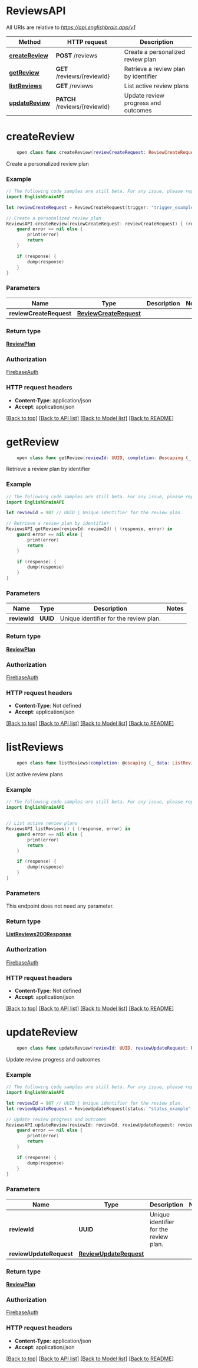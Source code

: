 # ReviewsAPI

All URIs are relative to *https://api.englishbrain.app/v1*

Method | HTTP request | Description
------------- | ------------- | -------------
[**createReview**](ReviewsAPI.md#createreview) | **POST** /reviews | Create a personalized review plan
[**getReview**](ReviewsAPI.md#getreview) | **GET** /reviews/{reviewId} | Retrieve a review plan by identifier
[**listReviews**](ReviewsAPI.md#listreviews) | **GET** /reviews | List active review plans
[**updateReview**](ReviewsAPI.md#updatereview) | **PATCH** /reviews/{reviewId} | Update review progress and outcomes


# **createReview**
```swift
    open class func createReview(reviewCreateRequest: ReviewCreateRequest, completion: @escaping (_ data: ReviewPlan?, _ error: Error?) -> Void)
```

Create a personalized review plan

### Example
```swift
// The following code samples are still beta. For any issue, please report via http://github.com/OpenAPITools/openapi-generator/issues/new
import EnglishBrainAPI

let reviewCreateRequest = ReviewCreateRequest(trigger: "trigger_example", patternId: "patternId_example", targetSentences: 123) // ReviewCreateRequest | 

// Create a personalized review plan
ReviewsAPI.createReview(reviewCreateRequest: reviewCreateRequest) { (response, error) in
    guard error == nil else {
        print(error)
        return
    }

    if (response) {
        dump(response)
    }
}
```

### Parameters

Name | Type | Description  | Notes
------------- | ------------- | ------------- | -------------
 **reviewCreateRequest** | [**ReviewCreateRequest**](ReviewCreateRequest.md) |  | 

### Return type

[**ReviewPlan**](ReviewPlan.md)

### Authorization

[FirebaseAuth](../README.md#FirebaseAuth)

### HTTP request headers

 - **Content-Type**: application/json
 - **Accept**: application/json

[[Back to top]](#) [[Back to API list]](../README.md#documentation-for-api-endpoints) [[Back to Model list]](../README.md#documentation-for-models) [[Back to README]](../README.md)

# **getReview**
```swift
    open class func getReview(reviewId: UUID, completion: @escaping (_ data: ReviewPlan?, _ error: Error?) -> Void)
```

Retrieve a review plan by identifier

### Example
```swift
// The following code samples are still beta. For any issue, please report via http://github.com/OpenAPITools/openapi-generator/issues/new
import EnglishBrainAPI

let reviewId = 987 // UUID | Unique identifier for the review plan.

// Retrieve a review plan by identifier
ReviewsAPI.getReview(reviewId: reviewId) { (response, error) in
    guard error == nil else {
        print(error)
        return
    }

    if (response) {
        dump(response)
    }
}
```

### Parameters

Name | Type | Description  | Notes
------------- | ------------- | ------------- | -------------
 **reviewId** | **UUID** | Unique identifier for the review plan. | 

### Return type

[**ReviewPlan**](ReviewPlan.md)

### Authorization

[FirebaseAuth](../README.md#FirebaseAuth)

### HTTP request headers

 - **Content-Type**: Not defined
 - **Accept**: application/json

[[Back to top]](#) [[Back to API list]](../README.md#documentation-for-api-endpoints) [[Back to Model list]](../README.md#documentation-for-models) [[Back to README]](../README.md)

# **listReviews**
```swift
    open class func listReviews(completion: @escaping (_ data: ListReviews200Response?, _ error: Error?) -> Void)
```

List active review plans

### Example
```swift
// The following code samples are still beta. For any issue, please report via http://github.com/OpenAPITools/openapi-generator/issues/new
import EnglishBrainAPI


// List active review plans
ReviewsAPI.listReviews() { (response, error) in
    guard error == nil else {
        print(error)
        return
    }

    if (response) {
        dump(response)
    }
}
```

### Parameters
This endpoint does not need any parameter.

### Return type

[**ListReviews200Response**](ListReviews200Response.md)

### Authorization

[FirebaseAuth](../README.md#FirebaseAuth)

### HTTP request headers

 - **Content-Type**: Not defined
 - **Accept**: application/json

[[Back to top]](#) [[Back to API list]](../README.md#documentation-for-api-endpoints) [[Back to Model list]](../README.md#documentation-for-models) [[Back to README]](../README.md)

# **updateReview**
```swift
    open class func updateReview(reviewId: UUID, reviewUpdateRequest: ReviewUpdateRequest, completion: @escaping (_ data: ReviewPlan?, _ error: Error?) -> Void)
```

Update review progress and outcomes

### Example
```swift
// The following code samples are still beta. For any issue, please report via http://github.com/OpenAPITools/openapi-generator/issues/new
import EnglishBrainAPI

let reviewId = 987 // UUID | Unique identifier for the review plan.
let reviewUpdateRequest = ReviewUpdateRequest(status: "status_example", accuracy: 123, durationSeconds: 123, completedAt: Date(), patternImpact: [PatternImpact(patternId: "patternId_example", deltaConquestRate: 123, exposures: 123, severityBefore: 123, severityAfter: 123, hintRateBefore: 123, hintRateAfter: 123)]) // ReviewUpdateRequest | 

// Update review progress and outcomes
ReviewsAPI.updateReview(reviewId: reviewId, reviewUpdateRequest: reviewUpdateRequest) { (response, error) in
    guard error == nil else {
        print(error)
        return
    }

    if (response) {
        dump(response)
    }
}
```

### Parameters

Name | Type | Description  | Notes
------------- | ------------- | ------------- | -------------
 **reviewId** | **UUID** | Unique identifier for the review plan. | 
 **reviewUpdateRequest** | [**ReviewUpdateRequest**](ReviewUpdateRequest.md) |  | 

### Return type

[**ReviewPlan**](ReviewPlan.md)

### Authorization

[FirebaseAuth](../README.md#FirebaseAuth)

### HTTP request headers

 - **Content-Type**: application/json
 - **Accept**: application/json

[[Back to top]](#) [[Back to API list]](../README.md#documentation-for-api-endpoints) [[Back to Model list]](../README.md#documentation-for-models) [[Back to README]](../README.md)

